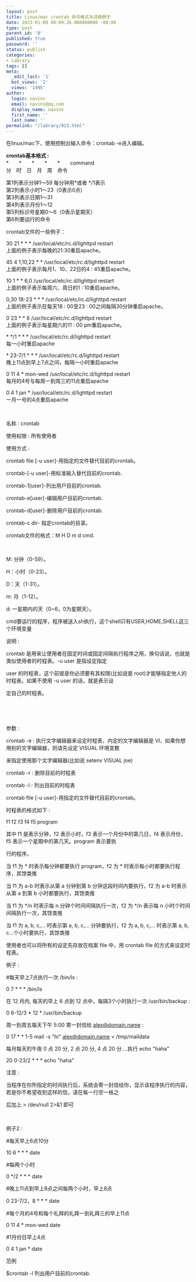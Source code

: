 ```yaml
---
layout: post
title: Linux/mac crontab 命令格式与详细例子
date: 2013-01-08 00:09:26.000000000 -08:00
type: post
parent_id: '0'
published: true
password: ''
status: publish
categories:
- Labrary
tags: []
meta:
  _edit_last: '1'
  bot_views: '2'
  views: '1495'
author:
  login: navins
  email: navins@qq.com
  display_name: navins
  first_name: ''
  last_name: ''
permalink: "/labrary/923.html"
---
```

在linux/mac下，使用控制台输入命令：crontab -e进入编辑。

**crontab基本格式 :**  
\*　　\*　　\*　　\*　　\*　　command  
分　时　日　月　周　命令

第1列表示分钟1～59 每分钟用\*或者 \*/1表示  
第2列表示小时1～23（0表示0点）  
第3列表示日期1～31  
第4列表示月份1～12  
第5列标识号星期0～6（0表示星期天）  
第6列要运行的命令

crontab文件的一些例子：<!--more-->

30 21 \* \* \* /usr/local/etc/rc.d/lighttpd restart  
上面的例子表示每晚的21:30重启apache。

45 4 1,10,22 \* \* /usr/local/etc/rc.d/lighttpd restart  
上面的例子表示每月1、10、22日的4 : 45重启apache。

10 1 \* \* 6,0 /usr/local/etc/rc.d/lighttpd restart  
上面的例子表示每周六、周日的1 : 10重启apache。

0,30 18-23 \* \* \* /usr/local/etc/rc.d/lighttpd restart  
上面的例子表示在每天18 : 00至23 : 00之间每隔30分钟重启apache。

0 23 \* \* 6 /usr/local/etc/rc.d/lighttpd restart  
上面的例子表示每星期六的11 : 00 pm重启apache。

\* \*/1 \* \* \* /usr/local/etc/rc.d/lighttpd restart  
每一小时重启apache

\* 23-7/1 \* \* \* /usr/local/etc/rc.d/lighttpd restart  
晚上11点到早上7点之间，每隔一小时重启apache

0 11 4 \* mon-wed /usr/local/etc/rc.d/lighttpd restart  
每月的4号与每周一到周三的11点重启apache

0 4 1 jan \* /usr/local/etc/rc.d/lighttpd restart  
一月一号的4点重启apache

&nbsp;

名称 : crontab

使用权限 : 所有使用者

使用方式 :

crontab file [-u user]-用指定的文件替代目前的crontab。

crontab-[-u user]-用标准输入替代目前的crontab.

crontab-1[user]-列出用户目前的crontab.

crontab-e[user]-编辑用户目前的crontab.

crontab-d[user]-删除用户目前的crontab.

crontab-c dir- 指定crontab的目录。

crontab文件的格式：M H D m d cmd.

&nbsp;

M: 分钟（0-59）。

H：小时（0-23）。

D：天（1-31）。

m: 月（1-12）。

d: 一星期内的天（0~6，0为星期天）。

cmd要运行的程序，程序被送入sh执行，这个shell只有USER,HOME,SHELL这三个环境变量

说明 :

crontab 是用来让使用者在固定时间或固定间隔执行程序之用，换句话说，也就是类似使用者的时程表。-u user 是指设定指定

user 的时程表，这个前提是你必须要有其权限(比如说是 root)才能够指定他人的时程表。如果不使用 -u user 的话，就是表示设

定自己的时程表。

&nbsp;

&nbsp;

参数 :

crontab -e : 执行文字编辑器来设定时程表，内定的文字编辑器是 VI，如果你想用别的文字编辑器，则请先设定 VISUAL 环境变数

来指定使用那个文字编辑器(比如说 setenv VISUAL joe)

crontab -r : 删除目前的时程表

crontab -l : 列出目前的时程表

crontab file [-u user]-用指定的文件替代目前的crontab。

时程表的格式如下 :

f1 f2 f3 f4 f5 program

其中 f1 是表示分钟，f2 表示小时，f3 表示一个月份中的第几日，f4 表示月份，f5 表示一个星期中的第几天。program 表示要执

行的程序。

当 f1 为 \* 时表示每分钟都要执行 program，f2 为 \* 时表示每小时都要执行程序，其馀类推

当 f1 为 a-b 时表示从第 a 分钟到第 b 分钟这段时间内要执行，f2 为 a-b 时表示从第 a 到第 b 小时都要执行，其馀类推

当 f1 为 \*/n 时表示每 n 分钟个时间间隔执行一次，f2 为 \*/n 表示每 n 小时个时间间隔执行一次，其馀类推

当 f1 为 a, b, c,... 时表示第 a, b, c,... 分钟要执行，f2 为 a, b, c,... 时表示第 a, b, c...个小时要执行，其馀类推

使用者也可以将所有的设定先存放在档案 file 中，用 crontab file 的方式来设定时程表。

例子 :

#每天早上7点执行一次 /bin/ls :

0 7 \* \* \* /bin/ls

在 12 月内, 每天的早上 6 点到 12 点中，每隔3个小时执行一次 /usr/bin/backup :

0 6-12/3 \* 12 \* /usr/bin/backup

周一到周五每天下午 5:00 寄一封信给 alex@domain.name :

0 17 \* \* 1-5 mail -s "hi" alex@domain.name \< /tmp/maildata

每月每天的午夜 0 点 20 分, 2 点 20 分, 4 点 20 分....执行 echo "haha"

20 0-23/2 \* \* \* echo "haha"

注意 :

当程序在你所指定的时间执行后，系统会寄一封信给你，显示该程序执行的内容，若是你不希望收到这样的信，请在每一行空一格之

后加上 \> /dev/null 2\>&1 即可

&nbsp;

例子2 :

#每天早上6点10分

10 6 \* \* \* date

#每两个小时

0 \*/2 \* \* \* date

#晚上11点到早上8点之间每两个小时，早上8点

0 23-7/2，8 \* \* \* date

#每个月的4号和每个礼拜的礼拜一到礼拜三的早上11点

0 11 4 \* mon-wed date

#1月份日早上4点

0 4 1 jan \* date

范例

$crontab -l 列出用户目前的crontab.

